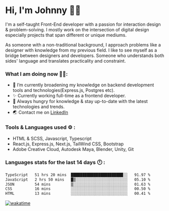 # Hi, I'm Johnny 👋🧑‍

I'm a self-taught Front-End developer with a passion for interaction design & problem-solving. I mostly work on the intersection of digital design especially projects that span different or unique mediums.

As someone with a non-traditional background, I approach problems like a designer with knowledge from my previous field. I like to see myself as a bridge between designers and developers. Someone who understands both sides' language and translates practicality and constraint.

### What I am doing now 🧑‍💻:

- 🔭 I’m currently broadening my knowledge on backend development tools and technologies(Express.js, Postgres etc).
- ✨ Currently working full-time as a frontend developer.
- 📖 Always hungry for knowledge & stay up-to-date with the latest technologies and trends.
- 🌏 Contact me on [LinkedIn](https://www.linkedin.com/in/johchai/)

### Tools & Languages used ⚙️ :

- HTML & SCSS, Javascript, Typescript
- React.js, Express.js, Next.js, TailWind CSS, Bootstrap
- Adobe Creative Cloud, Autodesk Maya, Blender, Unity, Git

### Languages stats for the last 14 days 🕛 :

<!--START_SECTION:waka-->

```txt
TypeScript   51 hrs 20 mins  ███████████████████████░░   91.97 %
JavaScript   2 hrs 50 mins   █▒░░░░░░░░░░░░░░░░░░░░░░░   05.10 %
JSON         54 mins         ▒░░░░░░░░░░░░░░░░░░░░░░░░   01.63 %
CSS          16 mins         ░░░░░░░░░░░░░░░░░░░░░░░░░   00.50 %
HTML         13 mins         ░░░░░░░░░░░░░░░░░░░░░░░░░   00.41 %
```

<!--END_SECTION:waka-->

[![wakatime](https://wakatime.com/badge/user/0cd14e89-b357-451d-b5c1-4a79286fb5a6.svg)](https://wakatime.com/@0cd14e89-b357-451d-b5c1-4a79286fb5a6)

